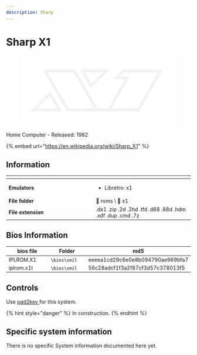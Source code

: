 ```yaml
---
description: Sharp
---
```


# Sharp X1

<div align="left">

<figure><picture><source srcset="https://raw.githubusercontent.com/fabricecaruso/es-theme-carbon/91d85c7849cc550b0cac4e75cb8e0923d3b61b5e/art/logos/x1-w.svg" media="(prefers-color-scheme: dark)"><img src="https://raw.githubusercontent.com/fabricecaruso/es-theme-carbon/52ff37c9e265587d006945a2ba695b5a962b3a3d/art/logos/x1.svg" alt=""></picture><figcaption></figcaption></figure>

</div>

Home Computer - Released: 1982

{% embed url="https://en.wikipedia.org/wiki/Sharp_X1" %}

## Information

<table data-header-hidden><thead><tr><th width="224"></th><th></th></tr></thead><tbody><tr><td><strong>Emulators</strong></td><td><ul><li>Libretro: x1</li></ul></td></tr><tr><td><strong>File folder</strong></td><td><span data-gb-custom-inline data-tag="emoji" data-code="1f4c2">📂</span> roms \ <span data-gb-custom-inline data-tag="emoji" data-code="1f4c2">📂</span> x1</td></tr><tr><td><strong>File extension</strong></td><td>.dx1 .zip .2d .2hd .tfd .d88 .88d .hdm .xdf .dup .cmd .7z</td></tr></tbody></table>

## Bios Information

<table><thead><tr><th width="224">bios file</th><th width="169">Folder</th><th>md5</th></tr></thead><tbody><tr><td>IPLROM.X1</td><td><code>\bios\xmil</code></td><td>eeeea1cd29c6e0e8b094790ae969bfa7</td></tr><tr><td>iplrom.x1t</td><td><code>\bios\xmil</code></td><td>56c28adcf1f3a2f87cf3d57c378013f5</td></tr></tbody></table>

## Controls

Use [pad2key ](../../../../controllers/pad2key.md)for this system.

{% hint style="danger" %}
In construction.
{% endhint %}

## Specific system information

There is no specific System information documented here yet.
